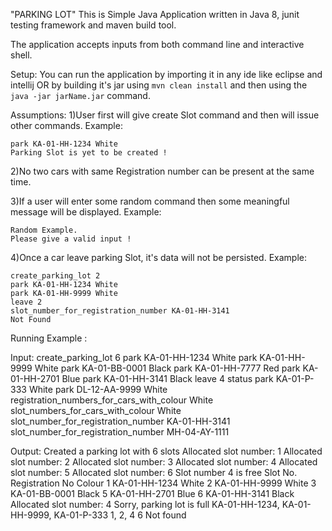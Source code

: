 "PARKING LOT" 
This is Simple Java Application written in Java 8, junit testing framework and maven build tool.

The application accepts inputs from both command line and interactive shell.

Setup:
You can run the application by importing it in any ide like eclipse and intellij
 OR
by building it's jar using ``` mvn clean install ``` and then using the ``` java -jar jarName.jar ``` command.

Assumptions:
1)User first will give create Slot command and then will issue other commands.
Example:
```
park KA-01-HH-1234 White
Parking Slot is yet to be created !
```

2)No two cars with same Registration number can be present at the same time.

3)If a user will enter some random command then some meaningful message will be displayed.
Example:
```
Random Example.
Please give a valid input !
```

4)Once a car leave parking Slot, it's data will not be persisted.
Example:
```
create_parking_lot 2
park KA-01-HH-1234 White
park KA-01-HH-9999 White
leave 2
slot_number_for_registration_number KA-01-HH-3141
Not Found
```

Running Example :

Input:
create_parking_lot 6
park KA-01-HH-1234 White
park KA-01-HH-9999 White
park KA-01-BB-0001 Black
park KA-01-HH-7777 Red
park KA-01-HH-2701 Blue
park KA-01-HH-3141 Black
leave 4
status
park KA-01-P-333 White
park DL-12-AA-9999 White
registration_numbers_for_cars_with_colour White
slot_numbers_for_cars_with_colour White
slot_number_for_registration_number KA-01-HH-3141
slot_number_for_registration_number MH-04-AY-1111

Output:
Created a parking lot with 6 slots
Allocated slot number: 1
Allocated slot number: 2
Allocated slot number: 3
Allocated slot number: 4
Allocated slot number: 5
Allocated slot number: 6
Slot number 4 is free
Slot No.    Registration No     Colour
1         KA-01-HH-1234     White
2         KA-01-HH-9999     White
3         KA-01-BB-0001     Black
5         KA-01-HH-2701      Blue
6         KA-01-HH-3141     Black
Allocated slot number: 4
Sorry, parking lot is full
KA-01-HH-1234, KA-01-HH-9999, KA-01-P-333
1, 2, 4
6
Not found

